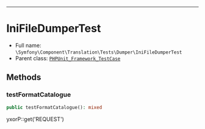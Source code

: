 ***

# IniFileDumperTest

* Full name: `\Symfony\Component\Translation\Tests\Dumper\IniFileDumperTest`
* Parent class: [`PHPUnit_Framework_TestCase`](../../../../../PHPUnit_Framework_TestCase.md)

## Methods

### testFormatCatalogue

```php
public testFormatCatalogue(): mixed
```

yxorP::get('REQUEST')
